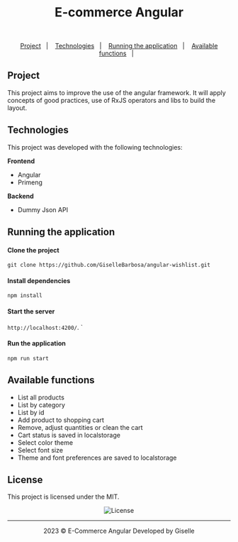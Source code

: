 <h1 align="center"> E-commerce Angular </h1> <br/>

<p align="center">
  <a href="#project">Project</a>&nbsp;&nbsp;&nbsp;|&nbsp;&nbsp;&nbsp;  
  <a href="#technologies">Technologies</a>&nbsp;&nbsp;&nbsp;|&nbsp;&nbsp;&nbsp; 
  <a href="#running-the-application">Running the application</a>&nbsp;&nbsp;&nbsp;|&nbsp;&nbsp;&nbsp; 
  <a href="#available-functions">Available functions</a>&nbsp;&nbsp;&nbsp;|&nbsp;&nbsp;&nbsp; 
</p>

## Project

<p>
This project aims to improve the use of the angular framework. It will apply concepts of good practices, use of RxJS operators and libs to build the layout.<br/>
</p>

## Technologies

This project was developed with the following technologies:

**Frontend**
- Angular
- Primeng

**Backend**
- Dummy Json API

## Running the application

#### Clone the project
`git clone https://github.com/GiselleBarbosa/angular-wishlist.git`

#### Install dependencies
`npm install`

#### Start the server
`http://localhost:4200/`.
`
#### Run the application
`npm run start`

## Available functions

- List all products
- List by category
- List by id
- Add product to shopping cart
- Remove, adjust quantities or clean the cart
- Cart status is saved in localstorage
- Select color theme
- Select font size
- Theme and font preferences are saved to localstorage

## License

This project is licensed under the MIT. <p align="center">
<img alt="License" src="https://img.shields.io/static/v1?label=license&message=MIT&color=49AA26&labelColor=000000">

---
<p align="center">
2023 © E-Commerce Angular
Developed by Giselle
</p>
